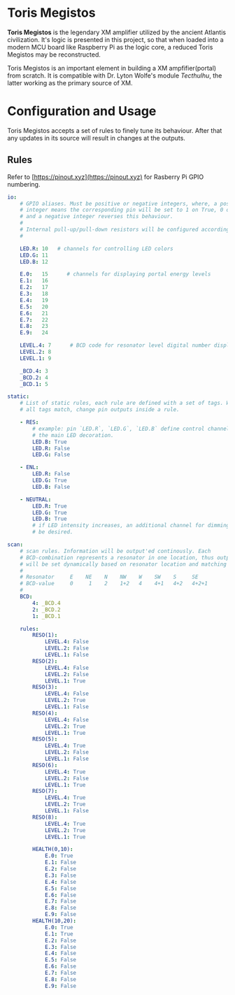 Toris Megistos
==============

**Toris Megistos** is the legendary XM amplifier utilized by the ancient
Atlantis civilization. It's logic is presented in this project, so that when
loaded into a modern MCU board like Raspberry Pi as the logic core, a reduced
Toris Megistos may be reconstructed.

Toris Megistos is an important element in building a XM ampfifier(portal) from
scratch. It is compatible with Dr. Lyton Wolfe's module _Tecthulhu_, the latter
working as the primary source of XM.

# Configuration and Usage

Toris Megistos accepts a set of rules to finely tune its behaviour. After that
any updates in its source will result in changes at the outputs.

## Rules

Refer to [https://pinout.xyz](https://pinout.xyz) for Rasberry Pi GPIO
numbering.

```yaml
io:
    # GPIO aliases. Must be positive or negative integers, where, a positive
    # integer means the corresponding pin will be set to 1 on True, 0 on False,
    # and a negative integer reverses this behaviour.
    #
    # Internal pull-up/pull-down resistors will be configured accordingly.
    #

    LED.R: 10   # channels for controlling LED colors
    LED.G: 11
    LED.B: 12

    E.0:   15      # channels for displaying portal energy levels
    E.1:   16
    E.2:   17
    E.3:   18
    E.4:   19
    E.5:   20
    E.6:   21
    E.7:   22
    E.8:   23
    E.9:   24

    LEVEL.4: 7      # BCD code for resonator level digital number display
    LEVEL.2: 8
    LEVEL.1: 9

    _BCD.4: 3
    _BCD.2: 4
    _BCD.1: 5

static:
    # List of static rules, each rule are defined with a set of tags. When
    # all tags match, change pin outputs inside a rule.

    - RES:
        # example: pin `LED.R`, `LED.G`, `LED.B` define control channels of
        # the main LED decoration.
        LED.B: True
        LED.R: False
        LED.G: False

    - ENL:
        LED.R: False
        LED.G: True
        LED.B: False

    - NEUTRAL:
        LED.R: True
        LED.G: True
        LED.B: True
        # if LED intensity increases, an additional channel for dimming may
        # be desired.

scan:
    # scan rules. Information will be output'ed continously. Each
    # BCD-combination represents a resonator in one location, thus outputs
    # will be set dynamically based on resonator location and matching rules.
    # 
    # Resonator     E    NE    N    NW    W    SW    S     SE
    # BCD-value     0     1    2    1+2   4    4+1   4+2   4+2+1
    #
    BCD:
        4: _BCD.4
        2: _BCD.2 
        1: _BCD.1 

    rules:
        RESO(1):
            LEVEL.4: False 
            LEVEL.2: False 
            LEVEL.1: False
        RESO(2):
            LEVEL.4: False 
            LEVEL.2: False 
            LEVEL.1: True 
        RESO(3):
            LEVEL.4: False 
            LEVEL.2: True
            LEVEL.1: False
        RESO(4):
            LEVEL.4: False 
            LEVEL.2: True
            LEVEL.1: True 
        RESO(5):
            LEVEL.4: True
            LEVEL.2: False 
            LEVEL.1: False 
        RESO(6):
            LEVEL.4: True
            LEVEL.2: False 
            LEVEL.1: True 
        RESO(7):
            LEVEL.4: True
            LEVEL.2: True
            LEVEL.1: False
        RESO(8):
            LEVEL.4: True
            LEVEL.2: True
            LEVEL.1: True

        HEALTH(0,10):
            E.0: True
            E.1: False 
            E.2: False 
            E.3: False 
            E.4: False 
            E.5: False 
            E.6: False 
            E.7: False 
            E.8: False 
            E.9: False 
        HEALTH(10,20):
            E.0: True
            E.1: True 
            E.2: False 
            E.3: False 
            E.4: False 
            E.5: False 
            E.6: False 
            E.7: False 
            E.8: False 
            E.9: False 


```
